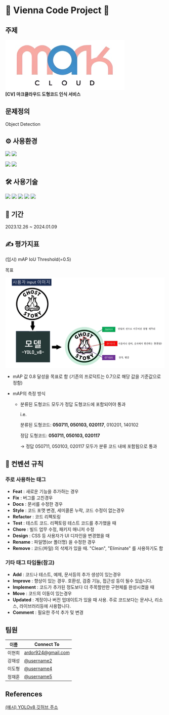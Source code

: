 #  👑 Vienna Code Project 👑

## 주제
![마크클라우드](./imgs/corp_logo.png)<br>
**[CV] 마크클라우드 도형코드 인식 서비스**




## 문제정의
Object Detection

## ⚙ 사용환경
<!-- <img src=https://img.shields.io/badge/{배지이름}-{css컬러}?style={스타일}&logo={로고}&logoColor={로고컬러}> -->
<img src="https://img.shields.io/badge/windows-0078D4?style=for-the-badge&logo=windows&logoColor=white"> <img src="https://img.shields.io/badge/linux-FCC624?style=for-the-badge&logo=linux&logoColor=white">

<img src="https://img.shields.io/badge/visualstudiocode-007ACC?style=for-the-badge&logo=visualstudiocode&logoColor=white"> <img src="https://img.shields.io/badge/Jupyter-F37626?style=for-the-badge&logo=Jupyter&logoColor=white">

## 🛠 사용기술
<img src="https://img.shields.io/badge/Python-3776AB?style=plastic&logo=Python&logoColor=white"> <img src="https://img.shields.io/badge/Numpy-013243?style=plastic&logo=Numpy&logoColor=white"> <img src="https://img.shields.io/badge/Pandas-150458?style=plastic&logo=Pandas&logoColor=white"> <img src="https://img.shields.io/badge/scikit_learn-F7931E?style=plastic&logo=ScikitLearn&logoColor=white"> <img src="https://img.shields.io/badge/Pytorch-EE4C2C?style=plastic&logo=Pytorch&logoColor=white"> 

## 📅 기간
2023.12.26 ~ 2024.01.09


##  ✍ 평가지표
(임시) mAP IoU Threshold(=0.5) 

목표

![평가](./imgs/evaluation.png)

- mAP 값 0.8 달성을 목표로 함 (기존의 프로덕트는 0.7으로 해당 값을 기준값으로 정함)

- mAP의 측정 방식
    - 분류된 도형코드 모두가 정답 도형코드에 포함되어야 통과
        
        i.e.
        
        분류된 도형코드: **050711, 050103, 020117**, 010201, 140102
        
        정답 도형코드: **050711, 050103, 020117**
        
        → 정답 050711, 050103, 020117 모두가 분류 코드 내에 포함됨으로 통과


##  🔔 컨벤션 규칙

### 주로 사용하는 태그

- **Feat** : 새로운 기능을 추가하는 경우
- **Fix** : 버그를 고친경우
- **Docs** : 문서를 수정한 경우
- **Style** : 코드 포맷 변경, 세미콜론 누락, 코드 수정이 없는경우
- **Refactor** : 코드 리펙토링
- **Test** : 테스트 코드. 리펙토링 테스트 코드를 추가했을 때
- **Chore** : 빌드 업무 수정, 패키지 매니저 수정
- **Design** : CSS 등 사용자가 UI 디자인을 변경했을 때
- **Rename** : 파일명(or 폴더명) 을 수정한 경우
- **Remove** : 코드(파일) 의 삭제가 있을 때. "Clean", "Eliminate" 를 사용하기도 함

### 기타 태그 타입들(참고)

- **Add** : 코드나 테스트, 예제, 문서등의 추가 생성이 있는경우 
- **Improve** : 향상이 있는 경우. 호환성, 검증 기능, 접근성 등이 될수 있습니다.
- **Implement** : 코드가 추가된 정도보다 더 주목할만한 구현체를 완성시켰을 때
- **Move** : 코드의 이동이 있는경우
- **Updated** : 계정이나 버전 업데이트가 있을 때 사용. 주로 코드보다는 문서나, 리소스, 라이브러리등에 사용합니다.
- **Comment** : 필요한 주석 추가 및 변경



## 팀원
| 이름        | Connect To                           |
|--------------|------------------------------------------|
| 이현희      | [ardor924@gmail.com](mailto:ardor924@gmail.com)  |
| 강재성      | [@username2](mailto:email1@example.com) |
| 이도형      | [@username4](mailto:email1@example.com) |
| 정재훈      | [@username5](mailto:email1@example.com) |


## References
[(예시) YOLOv8 깃허브 주소](https://github.com/ultralytics/ultralytics)